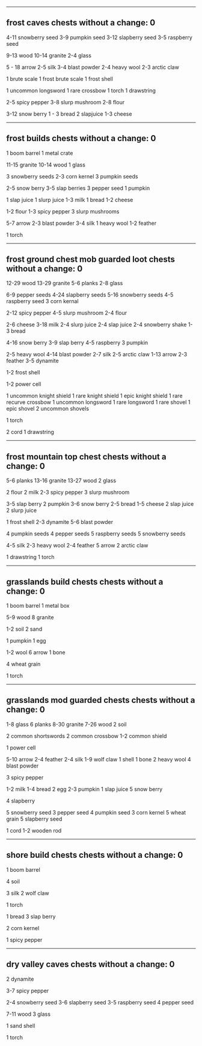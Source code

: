 ---------
frost caves
chests without a change: 0
--------------
4-11 snowberry seed
3-9 pumpkin seed
3-12 slapberry seed
3-5 raspberry seed

9-13 wood
10-14 granite
2-4 glass

5 - 18 arrow
2-5 silk
3-4 blast powder
2-4 heavy wool
2-3 arctic claw

1 brute scale
1 frost brute scale
1 frost shell

1 uncommon longsword
1 rare crossbow
1 torch
1 drawstring

2-5 spicy pepper
3-8 slurp mushroom
2-8 flour

3-12 snow berry
1 - 3 bread
2 slapjuice
1-3 cheese






---------
frost builds
chests without a change: 0
---------
1 boom barrel
1 metal crate

11-15 granite
10-14 wood
1 glass

3 snowberry seeds
2-3 corn kernel
3 pumpkin seeds

2-5 snow berry
3-5 slap berries
3 pepper seed
1 pumpkin

1 slap juice
1 slurp juice
1-3 milk
1 bread
1-2 cheese

1-2 flour
1-3 spicy pepper
3 slurp mushrooms

5-7 arrow
2-3 blast powder
3-4 silk
1 heavy wool
1-2 feather

1 torch







---------
frost ground chest mob guarded loot
chests without a change: 0
---------
12-29 wood
13-29 granite
5-6 planks
2-8 glass

6-9 pepper seeds
4-24 slapberry seeds
5-16 snowberry seeds
4-5 raspberry seed
3 corn kernal

2-12 spicy pepper
4-5 slurp mushroom
2-4 flour

2-6 cheese
3-18 milk
2-4 slurp juice
2-4 slap juice
2-4 snowberry shake
1-3 bread

4-16 snow berry
3-9 slap berry
4-5 raspberry
3 pumpkin

2-5 heavy wool
4-14 blast powder
2-7 silk
2-5 arctic claw
1-13 arrow
2-3 feather
3-5 dynamite

1-2 frost shell

1-2 power cell

1 uncommon knight shield
1 rare knight shield
1 epic knight shield
1 rare recurve crossbow
1 uncommon longsword
1 rare longsword
1 rare shovel
1 epic shovel
2 uncommon shovels

1 torch 

2 cord
1 drawstring





------
frost mountain top chest
chests without a change: 0
-----------------
5-6 planks
13-16 granite
13-27 wood
2 glass

2 flour
2 milk
2-3 spicy pepper
3 slurp mushroom

3-5 slap berry
2 pumpkin
3-6 snow berry
2-5 bread
1-5 cheese
2 slap juice
2 slurp juice

1 frost shell
2-3 dynamite
5-6 blast powder

4 pumpkin seeds
4 pepper seeds
5 raspberry seeds
5 snowberry seeds

4-5 silk
2-3 heavy wool
2-4 feather
5 arrow
2 arctic claw

1 drawstring
1 torch



----------
grasslands build chests
chests without a change: 0
----------
1 boom barrel
1 metal box

5-9 wood
8 granite

1-2 soil
2 sand

1 pumpkin
1 egg

1-2 wool
6 arrow
1 bone

4 wheat grain

1 torch

------------
grasslands mod guarded chests
chests without a change: 0
-------------------
1-8 glass
6 planks
8-30 granite
7-26 wood
2 soil

2 common shortswords
2 common crossbow
1-2 common shield

1 power cell

5-10 arrow
2-4 feather
2-4 silk
1-9 wolf claw
1 shell
1 bone
2 heavy wool
4 blast powder

3 spicy pepper

1-2 milk
1-4 bread
2 egg
2-3 pumpkin
1 slap juice
5 snow berry

4 slapberry

5 snowberry seed
3 pepper seed
4 pumpkin seed
3 corn kernel
5 wheat grain
5 slapberry seed

1 cord
1-2 wooden rod

-------------
shore build chests
chests without a change: 0
-----------
1 boom barrel

4 soil

3 silk
2 wolf claw

1 torch

1 bread
3 slap berry

2 corn kernel

1 spicy pepper





------------------
dry valley caves
chests without a change: 0
-----------------------
2 dynamite

3-7 spicy pepper

2-4 snowberry seed
3-6 slapberry seed
3-5 raspberry seed
4 pepper seed

7-11 wood
3 glass

1 sand shell

1 torch
